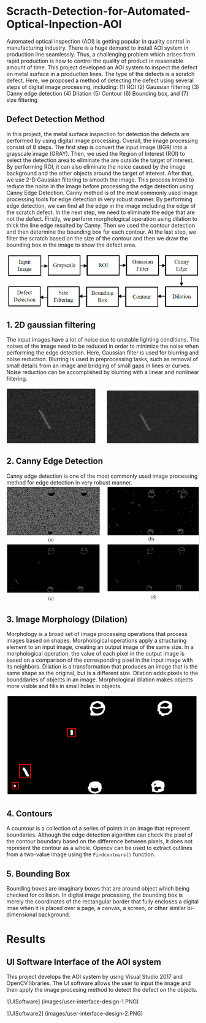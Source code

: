 # Scracth-Detection-for-Automated-Optical-Inpection-AOI

Automated optical inspection (AOI) is getting popular in quality control in manufacturing industry. There is a huge demand to install AOI system in production line seamlessly. Thus, a challenging problem which arises from rapid production is how to control the quality of product in reasonable amount of time.
This project developed an AOI system to inspect the defect on metal surface in a production lines. The type of the defects is a scratch defect. Here, we proposed a method of detecting the defect using several steps of digital image processing, including: 
(1) ROI
(2) Gaussian filtering
(3) Canny edge detection
(4) Dilation
(5) Contour
(6) Bounding box, and 
(7) size filtering

## Defect Detection Method

In this project, the metal surface inspection for detection the defects are performed by using digital image processing. Overall, the image processing consist of 8 steps. The first step is convert the input image (BGR) into a grayscale image (GRAY). Then, we used the Region of Interest (ROI) to select the detection area to eliminate the are outside the target of interest. By performing ROI, it can also eliminate the noice caused by the image background and the other objects around the target of interest. After that, we use 2-D Gaussian filtering to smooth the image. This process intend to reduce the noise in the image before processing the edge detection using Canny Edge Detection. Canny method is of the most commonly used image processing tools for edge detection in very robust manner. By performing edge detection, we can find all the edge in the image including the edge of the scratch defect. In the next step, we need to eliminate the edge that are not the defect. Firstly, we perform morphological operation using dilation to thick the line edge resulted by Canny. Then we used the contour detection and then determine the bounding box for each contour. At the last step, we filter the scratch based on the size of the contour and then we draw the bounding box in the image to show the defect area.

![method](images/method.PNG)

## 1. 2D gaussian filtering

The input images have a lot of noise due to unstable lighting conditions. The noises of the image need to be reduced in order to minimize the noise when performing the edge detection. Here, Gaussian filter is used for blurring and noise reduction. Blurring is used in preprocessing tasks, such as removal of small details from an image and bridging of small gaps in lines or curves. Noise reduction can be accomplished by blurring with a linear and nonlinear filtering.

![Gaussian Filtering](/images/gaussian.PNG)

## 2. Canny Edge Detection

Canny edge detection is one of the most commonly used image processing method for edge detection in very robust manner. 
![Gaussian Filtering](/images/canny-edges.PNG)

## 3. Image Morphology (Dilation)

Morphology is a broad set of image processing operations that process images based on shapes. Morphological operations apply a structuring element to an input image, creating an output image of the same size. In a morphological operation, the value of each pixel in the output image is based on a comparison of the corresponding pixel in the input image with its neighbors. Dilation is a transformation that produces an image that is the same shape as the original, but is a different size. Dilation adds pixels to the bounddaries of objects in an image. Morphological dilation makes objects more visible and fills in small holes in objects.

![dilation](images/results.PNG)


## 4. Contours

A countour is a collection of a series of points in an image that represent boundaries. Although the edge detection algorithm can check the pixel of the contour boundary based on the difference between pixels, it does not represent the contour as a whole. Opencv can be used to extract outlines from a two-value image using the `Findcontours()` function.

## 5. Bounding Box

Bounding boxes are imaginary boxes that are around object which being checked for collision. In digital image processing, the bounding box is merely the coordinates of the rectangular border that fully encloses a digital imae when it is placed over a page, a canvas, a screen, or other similar bi-dimensional background.

# Results

## UI Software Interface of the AOI system

This project develops the AOI system by using Visual Studio 2017 and OpenCV libraries. The UI software allows the user to input the image and then apply the image procesing method to detect the defect on the objects.

![UISoftware] (images/user-interface-design-1.PNG)

![UISoftware2] (images/user-interface-design-2.PNG)


